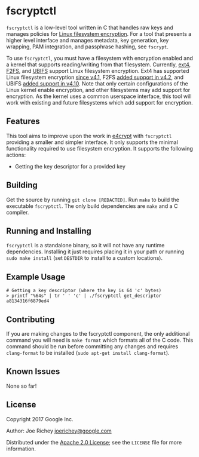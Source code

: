 # fscryptctl

<!-- TODO: Insert link to fscrypt when it is released -->
`fscryptctl` is a low-level tool written in C that handles raw keys and manages
policies for [Linux filesystem encryption](https://lwn.net/Articles/639427). For
a tool that presents a higher level interface and manages metadata, key
generation, key wrapping, PAM integration, and passphrase hashing, see
`fscrypt`.

To use `fscryptctl`, you must have a filesystem with encryption enabled and a
kernel that supports reading/writing from that filesystem. Currently,
[ext4](https://en.wikipedia.org/wiki/Ext4),
[F2FS](https://en.wikipedia.org/wiki/F2FS), and
[UBIFS](https://en.wikipedia.org/wiki/UBIFS) support Linux filesystem
encryption. Ext4 has supported Linux filesystem encryption
[since v4.1](https://lwn.net/Articles/639427), F2FS
[added support in v4.2](https://lwn.net/Articles/649652), and UBIFS
[added support in v4.10](https://lwn.net/Articles/707900). Note that only
certain configurations of the Linux kernel enable encryption, and other
filesystems may add support for encryption. As the kernel uses a common
userspace interface, this tool will work with existing and future filesystems
which add support for encryption.

## Features

This tool aims to improve upon the work in
[e4crypt](http://man7.org/linux/man-pages/man8/e4crypt.8.html) with `fscryptctl`
providing a smaller and simpler interface. It only supports the minimal
functionality required to use filesystem encryption.  It supports the following
actions:
*   Getting the key descriptor for a provided key

## Building

<!-- TODO: Change git clone URL before public release -->
Get the source by running `git clone [REDACTED]`.
Run `make` to build the executable `fscryptctl`. The only build dependencies are
`make` and a C compiler.

## Running and Installing

`fscryptctl` is a standalone binary, so it will not have any runtime
dependencies. Installing it just requires placing it in your path or running
`sudo make install` (set `DESTDIR` to install to a custom locations).

## Example Usage
```shell
# Getting a key descriptor (where the key is 64 'c' bytes)
> printf "%64s" | tr ' ' 'c' | ./fscryptctl get_descriptor
a8134316f6879ed4
```

## Contributing

If you are making changes to the fscryptctl component, the only additional
command you will need is `make format` which formats all of the C code. This
command should be run before committing any changes and requires `clang-format`
to be installed (`sudo apt-get install clang-format`).

## Known Issues

None so far!

## License

Copyright 2017 Google Inc.

Author: Joe Richey <joerichey@google.com>

Distributed under the
[Apache 2.0 License](https://www.apache.org/licenses/LICENSE-2.0); see the
`LICENSE` file for more information.
